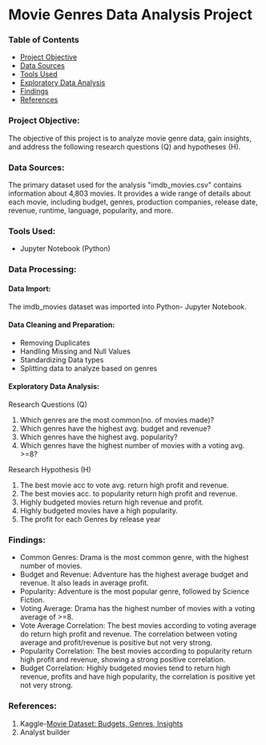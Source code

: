 # Movie Genres Data Analysis Project

### Table of Contents

- [Project Objective](#project-objective)
- [Data Sources](#data-sources)
- [Tools Used](#tools-used)
- [Exploratory Data Analysis](#exploratory-data-analysis)
- [Findings](#findings)
- [References](#references)

### Project Objective: 

The objective of this project is to analyze movie genre data, gain insights, and address the following research questions (Q) and hypotheses (H).

### Data Sources:

The primary dataset used for the analysis "imdb_movies.csv" contains information about 4,803 movies. It provides a wide range of details about each movie, including budget, genres, production companies, release date, revenue, runtime, language, popularity, and more.

### Tools Used:

- Jupyter Notebook (Python) 

### Data Processing:

#### Data Import:

The imdb_movies dataset was imported into Python- Jupyter Notebook.

#### Data Cleaning and Preparation: 

- Removing Duplicates
- Handling Missing and Null Values
- Standardizing Data types
- Splitting data to analyze based on genres

#### Exploratory Data Analysis: 

Research Questions (Q)
1. Which genres are the most common(no. of movies made)?
2. Which genres have the highest avg. budget and revenue?
3. Which genres have the highest avg. popularity?
4. Which genres have the highest number of movies with a voting avg. >=8?

Research Hypothesis (H)
1. The best movie acc to vote avg. return high profit and revenue.
2. The best movies acc. to popularity return high profit and revenue.
3. Highly budgeted movies return high revenue and profit.
4. Highly budgeted movies have a high popularity.
5. The profit for each Genres by release year
 
### Findings:

- Common Genres: Drama is the most common genre, with the highest number of movies.
- Budget and Revenue: Adventure has the highest average budget and revenue. It also leads in average profit.
- Popularity: Adventure is the most popular genre, followed by Science Fiction.
- Voting Average: Drama has the highest number of movies with a voting average of >=8.
- Vote Average Correlation: The best movies according to voting average do return high profit and revenue. The correlation between voting average and profit/revenue is positive but not very strong.
- Popularity Correlation: The best movies according to popularity return high profit and revenue, showing a strong positive correlation.
- Budget Correlation: Highly budgeted movies tend to return high revenue, profits and have high popularity, the correlation is positive yet not very strong.
  
### References:

1. Kaggle-[Movie Dataset: Budgets, Genres, Insights](https://www.kaggle.com/datasets/utkarshx27/movies-dataset)
2.  Analyst builder
